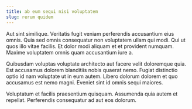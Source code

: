 ```yaml
---
title: ab eum sequi nisi voluptatem
slug: rerum quidem
---
```


Aut sint similique. Veritatis fugit veniam perferendis accusantium eius omnis. Quia sed omnis consequatur non voluptatem ullam qui modi. Qui ut quos illo vitae facilis. Et dolor modi aliquam et et provident numquam. Maxime voluptatem omnis quam accusantium iure a.

Quibusdam voluptas voluptate architecto aut facere velit doloremque quia. Est accusamus dolorem blanditiis nobis quaerat nemo. Fugiat distinctio optio id nam voluptate ut in eum autem. Libero dolorum dolorem et quo accusamus est nemo magni. Eveniet sint id omnis sequi maiores.

Voluptatum et facilis praesentium quisquam. Assumenda quia autem et repellat. Perferendis consequatur ad aut eos dolorum.
